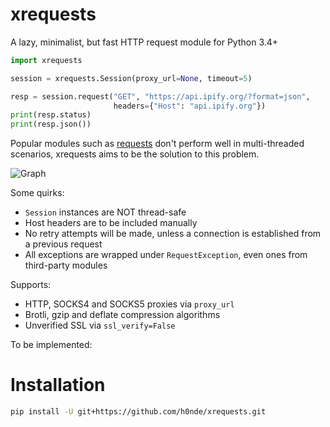 # xrequests
A lazy, minimalist, but fast HTTP request module for Python 3.4+

```python
import xrequests

session = xrequests.Session(proxy_url=None, timeout=5)

resp = session.request("GET", "https://api.ipify.org/?format=json",
                       headers={"Host": "api.ipify.org"})
print(resp.status)
print(resp.json())
```

Popular modules such as [requests](https://github.com/psf/requests) don't perform well in multi-threaded scenarios, xrequests aims to be the solution to this problem.

![Graph](https://github.com/h0nde/xrequests/blob/main/performance_graph.png)

Some quirks:
- `Session` instances are NOT thread-safe
- Host headers are to be included manually
- No retry attempts will be made, unless a connection is established from a previous request
- All exceptions are wrapped under `RequestException`, even ones from third-party modules

Supports:
- HTTP, SOCKS4 and SOCKS5 proxies via `proxy_url`
- Brotli, gzip and deflate compression algorithms
- Unverified SSL via `ssl_verify=False`

To be implemented:


# Installation
```bash
pip install -U git+https://github.com/h0nde/xrequests.git
```
